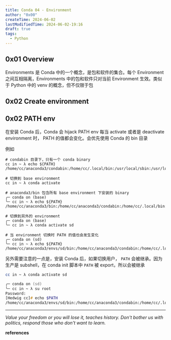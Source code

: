 ```yaml
---
title: Conda 04 - Environment
author: "0x00"
createTime: 2024-06-02
lastModifiedTime: 2024-06-02-19:16
draft: true
tags:
  - Python
---
```


## 0x01 Overview

Environments 是 Conda 中的一个概念，是包和软件的集合。每个 Environment 之间互相隔离，Environments 中的包和软件只对当前 Environment 生效。类似于 Python 中的 venv 的概念，但不仅限于包

## 0x02 Create environment



## 

## 0x02 PATH env

在安装 Conda 后，Conda 会 hijack PATH env
每当 activate 或者是 deactivate environment 时， PATH 的值都会变化。会优先使用 Conda 的 bin 目录

例如

```shell
# condabin 目录下，只有一个 conda binary
cc in ~ λ echo ${PATH}
/home/cc/anaconda3/condabin:/home/cc/.local/bin:/usr/local/sbin:/usr/local/bin:/usr/bin:/opt/cuda/bin:/opt/cuda/nsight_compute:/opt/cuda/nsight_systems/bin:/var/lib/flatpak/exports/bin:/usr/lib/jvm/default/bin:/opt/nessus/bin:/opt/nessus/sbin:/usr/bin/site_perl:/usr/bin/vendor_perl:/usr/bin/core_perl:/opt/rocm/bin:/var/lib/snapd/snap/bin:/opt/nessus/bin:/opt/nessus/sbin

# 切换到 base environment
cc in ~ λ conda activate

# anaconda3/bin 包含所有 base environment 下安装的 binary
╭─ conda on (base)
╰─ cc in ~ λ echo ${PATH}
/home/cc/anaconda3/bin:/home/cc/anaconda3/condabin:/home/cc/.local/bin:/usr/local/sbin:/usr/local/bin:/usr/bin:/opt/cuda/bin:/opt/cuda/nsight_compute:/opt/cuda/nsight_systems/bin:/var/lib/flatpak/exports/bin:/usr/lib/jvm/default/bin:/opt/nessus/bin:/opt/nessus/sbin:/usr/bin/site_perl:/usr/bin/vendor_perl:/usr/bin/core_perl:/opt/rocm/bin:/var/lib/snapd/snap/bin:/opt/nessus/bin:/opt/nessus/sbin

# 切换到另外的 environment
╭─ conda on (base)
╰─ cc in ~ λ conda activate sd

# 当 environment 切换时 PATH 的值也会发生变化
╭─ conda on (sd)
╰─ cc in ~ λ echo ${PATH}
/home/cc/anaconda3/envs/sd/bin:/home/cc/anaconda3/condabin:/home/cc/.local/bin:/usr/local/sbin:/usr/local/bin:/usr/bin:/opt/cuda/bin:/opt/cuda/nsight_compute:/opt/cuda/nsight_systems/bin:/var/lib/flatpak/exports/bin:/usr/lib/jvm/default/bin:/opt/nessus/bin:/opt/nessus/sbin:/usr/bin/site_perl:/usr/bin/vendor_perl:/usr/bin/core_perl:/opt/rocm/bin:/var/lib/snapd/snap/bin:/opt/nessus/bin:/opt/nessus/sbin
```

另外需要注意的一点是，安装 Conda 后，如果切换用户， `PATH` 会被继承。因为生产是 subshell，在 conda init 脚本中 `PATH` 被 export，所以会被继承

```zsh
cc in ~ λ conda activate sd

╭─ conda on (sd)
╰─ cc in ~ λ su root
Password:
[Hedwig cc]# echo $PATH
/home/cc/anaconda3/envs/sd/bin:/home/cc/anaconda3/condabin:/home/cc/.local/bin:/usr/local/sbin:/usr/local/bin:/usr/bin:/opt/cuda/bin:/opt/cuda/nsight_compute:/opt/cuda/nsight_systems/bin:/var/lib/flatpak/exports/bin:/usr/lib/jvm/default/bin:/opt/nessus/bin:/opt/nessus/sbin:/usr/bin/site_perl:/usr/bin/vendor_perl:/usr/bin/core_perl:/opt/rocm/bin:/var/lib/snapd/snap/bin:/opt/nessus/bin:/opt/nessus/sbin
```


---
*Value your freedom or you will lose it, teaches history. Don't bother us with politics, respond those who don't want to learn.*

**references**

